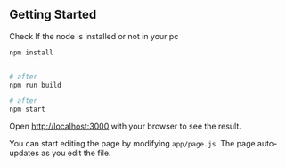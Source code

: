 

## Getting Started   

Check If the node is installed or not in your pc 


```bash
npm install

```
```bash

# after
npm run build

```
```bash
# after
npm start

```

Open [http://localhost:3000](http://localhost:3000) with your browser to see the result.

You can start editing the page by modifying `app/page.js`. The page auto-updates as you edit the file.


